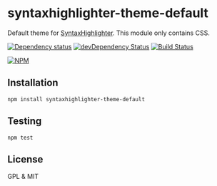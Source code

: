 # syntaxhighlighter-theme-default

Default theme for [SyntaxHighlighter](https://github.com/syntaxhighlighter/syntaxhighlighter). This module only contains CSS.

[![Dependency status](https://david-dm.org/syntaxhighlighter/syntaxhighlighter-theme-default.svg)](https://david-dm.org/syntaxhighlighter/syntaxhighlighter-theme-default)
[![devDependency Status](https://david-dm.org/syntaxhighlighter/syntaxhighlighter-theme-default/dev-status.svg)](https://david-dm.org/syntaxhighlighter/syntaxhighlighter-theme-default#info=devDependencies)
[![Build Status](https://travis-ci.org/syntaxhighlighter/syntaxhighlighter-theme-default.svg)](https://travis-ci.org/syntaxhighlighter/syntaxhighlighter-theme-default)

[![NPM](https://nodei.co/npm/syntaxhighlighter-theme-default.svg)](https://npmjs.org/package/syntaxhighlighter-theme-default)

## Installation

    npm install syntaxhighlighter-theme-default

## Testing

    npm test

## License

GPL & MIT
